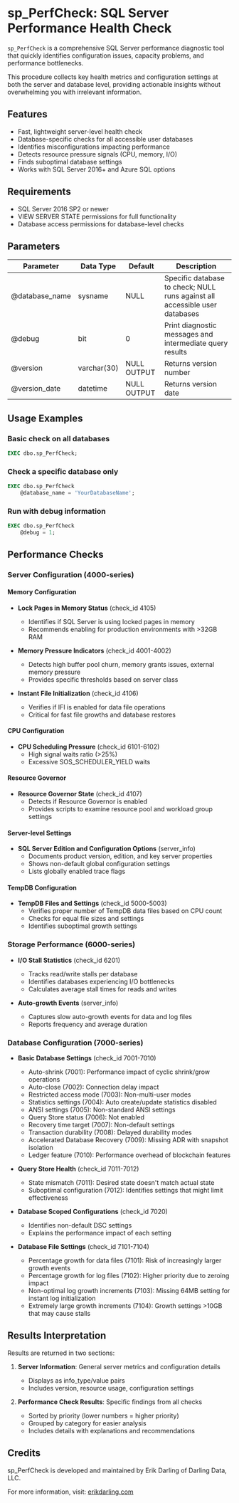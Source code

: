 # sp_PerfCheck: SQL Server Performance Health Check

`sp_PerfCheck` is a comprehensive SQL Server performance diagnostic tool that quickly identifies configuration issues, capacity problems, and performance bottlenecks.

This procedure collects key health metrics and configuration settings at both the server and database level, providing actionable insights without overwhelming you with irrelevant information.

## Features

- Fast, lightweight server-level health check
- Database-specific checks for all accessible user databases
- Identifies misconfigurations impacting performance
- Detects resource pressure signals (CPU, memory, I/O)
- Finds suboptimal database settings
- Works with SQL Server 2016+ and Azure SQL options

## Requirements

- SQL Server 2016 SP2 or newer
- VIEW SERVER STATE permissions for full functionality
- Database access permissions for database-level checks

## Parameters

| Parameter | Data Type | Default | Description |
|-----------|-----------|---------|-------------|
| @database_name | sysname | NULL | Specific database to check; NULL runs against all accessible user databases |
| @debug | bit | 0 | Print diagnostic messages and intermediate query results |
| @version | varchar(30) | NULL OUTPUT | Returns version number |
| @version_date | datetime | NULL OUTPUT | Returns version date |

## Usage Examples

### Basic check on all databases
```sql
EXEC dbo.sp_PerfCheck;
```

### Check a specific database only
```sql
EXEC dbo.sp_PerfCheck
    @database_name = 'YourDatabaseName';
```

### Run with debug information
```sql
EXEC dbo.sp_PerfCheck
    @debug = 1;
```

## Performance Checks

### Server Configuration (4000-series)

#### Memory Configuration
- **Lock Pages in Memory Status** (check_id 4105)
  - Identifies if SQL Server is using locked pages in memory
  - Recommends enabling for production environments with >32GB RAM

- **Memory Pressure Indicators** (check_id 4001-4002)
  - Detects high buffer pool churn, memory grants issues, external memory pressure
  - Provides specific thresholds based on server class

- **Instant File Initialization** (check_id 4106)
  - Verifies if IFI is enabled for data file operations
  - Critical for fast file growths and database restores

#### CPU Configuration
- **CPU Scheduling Pressure** (check_id 6101-6102)
  - High signal waits ratio (>25%)
  - Excessive SOS_SCHEDULER_YIELD waits

#### Resource Governor
- **Resource Governor State** (check_id 4107)
  - Detects if Resource Governor is enabled
  - Provides scripts to examine resource pool and workload group settings

#### Server-level Settings
- **SQL Server Edition and Configuration Options** (server_info)
  - Documents product version, edition, and key server properties
  - Shows non-default global configuration settings
  - Lists globally enabled trace flags

#### TempDB Configuration
- **TempDB Files and Settings** (check_id 5000-5003)
  - Verifies proper number of TempDB data files based on CPU count
  - Checks for equal file sizes and settings
  - Identifies suboptimal growth settings

### Storage Performance (6000-series)

- **I/O Stall Statistics** (check_id 6201)
  - Tracks read/write stalls per database
  - Identifies databases experiencing I/O bottlenecks
  - Calculates average stall times for reads and writes

- **Auto-growth Events** (server_info)
  - Captures slow auto-growth events for data and log files
  - Reports frequency and average duration

### Database Configuration (7000-series)

- **Basic Database Settings** (check_id 7001-7010)
  - Auto-shrink (7001): Performance impact of cyclic shrink/grow operations
  - Auto-close (7002): Connection delay impact
  - Restricted access mode (7003): Non-multi-user modes
  - Statistics settings (7004): Auto create/update statistics disabled
  - ANSI settings (7005): Non-standard ANSI settings
  - Query Store status (7006): Not enabled
  - Recovery time target (7007): Non-default settings
  - Transaction durability (7008): Delayed durability modes
  - Accelerated Database Recovery (7009): Missing ADR with snapshot isolation
  - Ledger feature (7010): Performance overhead of blockchain features

- **Query Store Health** (check_id 7011-7012)
  - State mismatch (7011): Desired state doesn't match actual state
  - Suboptimal configuration (7012): Identifies settings that might limit effectiveness

- **Database Scoped Configurations** (check_id 7020)
  - Identifies non-default DSC settings
  - Explains the performance impact of each setting

- **Database File Settings** (check_id 7101-7104)
  - Percentage growth for data files (7101): Risk of increasingly larger growth events
  - Percentage growth for log files (7102): Higher priority due to zeroing impact
  - Non-optimal log growth increments (7103): Missing 64MB setting for instant log initialization
  - Extremely large growth increments (7104): Growth settings >10GB that may cause stalls

## Results Interpretation

Results are returned in two sections:

1. **Server Information**: General server metrics and configuration details
   - Displays as info_type/value pairs
   - Includes version, resource usage, configuration settings

2. **Performance Check Results**: Specific findings from all checks
   - Sorted by priority (lower numbers = higher priority)
   - Grouped by category for easier analysis
   - Includes details with explanations and recommendations

## Credits

sp_PerfCheck is developed and maintained by Erik Darling of Darling Data, LLC.

For more information, visit: [erikdarling.com](https://erikdarling.com)
